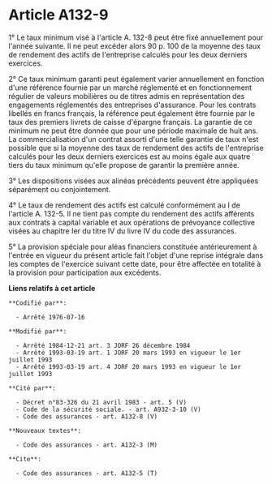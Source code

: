# Article A132-9

1° Le taux minimum visé à l'article A. 132-8 peut être fixé annuellement pour l'année suivante. Il ne peut excéder alors 90
p. 100 de la moyenne des taux de rendement des actifs de l'entreprise calculés pour les deux derniers exercices.

2° Ce taux minimum garanti peut également varier annuellement en fonction d'une référence fournie par un marché réglementé et
en fonctionnement régulier de valeurs mobilières ou de titres admis en représentation des engagements réglementés des
entreprises d'assurance. Pour les contrats libellés en francs français, la référence peut également être fournie par le taux
des premiers livrets de caisse d'épargne français. La garantie de ce minimum ne peut être donnée que pour une période
maximale de huit ans. La commercialisation d'un contrat assorti d'une telle garantie de taux n'est possible que si la moyenne
des taux de rendement des actifs de l'entreprise calculés pour les deux derniers exercices est au moins égale aux quatre
tiers du taux minimum qu'elle propose de garantir la première année.

3° Les dispositions visées aux alinéas précédents peuvent être appliquées séparément ou conjointement.

4° Le taux de rendement des actifs est calculé conformément au I de l'article A. 132-5. Il ne tient pas compte du rendement
des actifs afférents aux contrats à capital variable et aux opérations de prévoyance collective visées au chapitre Ier du
titre IV du livre IV du code des assurances.

5° La provision spéciale pour aléas financiers constituée antérieurement à l'entrée en vigueur du présent article fait
l'objet d'une reprise intégrale dans les comptes de l'exercice suivant cette date, pour être affectée en totalité à la
provision pour participation aux excédents.

**Liens relatifs à cet article**

	**Codifié par**:

	  - Arrêté 1976-07-16

	**Modifié par**:

	  - Arrêté 1984-12-21 art. 3 JORF 26 décembre 1984
	  - Arrêté 1993-03-19 art. 1 JORF 20 mars 1993 en vigueur le 1er juillet 1993
	  - Arrêté 1993-03-19 art. 4 JORF 20 mars 1993 en vigueur le 1er juillet 1993

	**Cité par**:

	  - Décret n°83-326 du 21 avril 1983 - art. 5 (V)
	  - Code de la sécurité sociale. - art. A932-3-10 (V)
	  - Code des assurances - art. A132-8 (V)

	**Nouveaux textes**:

	  - Code des assurances - art. A132-3 (M)

	**Cite**:

	  - Code des assurances - art. A132-5 (T)
